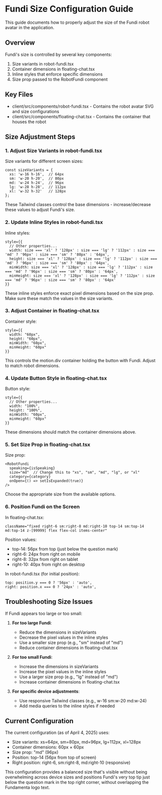 # Fundi Size Configuration Guide

This guide documents how to properly adjust the size of the Fundi robot avatar in the application.

## Overview

Fundi's size is controlled by several key components:

1. Size variants in robot-fundi.tsx
2. Container dimensions in floating-chat.tsx
3. Inline styles that enforce specific dimensions
4. Size prop passed to the RobotFundi component

## Key Files

- client/src/components/robot-fundi.tsx - Contains the robot avatar SVG and size configurations
- client/src/components/floating-chat.tsx - Contains the container that houses the robot

## Size Adjustment Steps

### 1. Adjust Size Variants in robot-fundi.tsx

Size variants for different screen sizes:
```
const sizeVariants = {
  xs: 'w-16 h-16',  // 64px
  sm: 'w-20 h-20',  // 80px
  md: 'w-24 h-24',  // 96px
  lg: 'w-28 h-28',  // 112px
  xl: 'w-32 h-32'   // 128px
};
```

These Tailwind classes control the base dimensions - increase/decrease these values to adjust Fundi's size.

### 2. Update Inline Styles in robot-fundi.tsx

Inline styles:
```
style={{
  // Other properties...
  width: size === 'xl' ? '128px' : size === 'lg' ? '112px' : size === 'md' ? '96px' : size === 'sm' ? '80px' : '64px',
  height: size === 'xl' ? '128px' : size === 'lg' ? '112px' : size === 'md' ? '96px' : size === 'sm' ? '80px' : '64px',
  minWidth: size === 'xl' ? '128px' : size === 'lg' ? '112px' : size === 'md' ? '96px' : size === 'sm' ? '80px' : '64px',
  minHeight: size === 'xl' ? '128px' : size === 'lg' ? '112px' : size === 'md' ? '96px' : size === 'sm' ? '80px' : '64px'
}}
```

These inline styles enforce exact pixel dimensions based on the size prop. Make sure these match the values in the size variants.

### 3. Adjust Container in floating-chat.tsx

Container style:
```
style={{
  width: "60px",
  height: "60px",
  minWidth: "60px", 
  minHeight: "60px"
}}
```

This controls the motion.div container holding the button with Fundi. Adjust to match robot dimensions.

### 4. Update Button Style in floating-chat.tsx

Button style:
```
style={{
  // Other properties...
  width: "100%",
  height: "100%",
  minWidth: "60px", 
  minHeight: "60px"
}}
```

These dimensions should match the container dimensions above.

### 5. Set Size Prop in floating-chat.tsx

Size prop:
```
<RobotFundi
  speaking={isSpeaking}
  size="md"  // Change this to "xs", "sm", "md", "lg", or "xl"
  category={category}
  onOpen={() => setIsExpanded(true)}
/>
```

Choose the appropriate size from the available options.

### 6. Position Fundi on the Screen

In floating-chat.tsx:
```
className="fixed right-6 sm:right-8 md:right-10 top-14 sm:top-14 md:top-14 z-[99999] flex flex-col items-center"
```

Position values:
- top-14: 56px from top (just below the question mark)
- right-6: 24px from right on mobile
- right-8: 32px from right on tablet
- right-10: 40px from right on desktop

In robot-fundi.tsx (for initial position):
```
top: position.y === 0 ? '56px' : 'auto',
right: position.x === 0 ? '24px' : 'auto',
```

## Troubleshooting Size Issues

If Fundi appears too large or too small:

1. **For too large Fundi**:
   - Reduce the dimensions in sizeVariants 
   - Decrease the pixel values in the inline styles
   - Use a smaller size prop (e.g., "sm" instead of "md")
   - Reduce container dimensions in floating-chat.tsx

2. **For too small Fundi**:
   - Increase the dimensions in sizeVariants
   - Increase the pixel values in the inline styles
   - Use a larger size prop (e.g., "lg" instead of "md")
   - Increase container dimensions in floating-chat.tsx

3. **For specific device adjustments**:
   - Use responsive Tailwind classes (e.g., w-16 sm:w-20 md:w-24)
   - Add media queries to the inline styles if needed

## Current Configuration

The current configuration (as of April 4, 2025) uses:

- Size variants: xs=64px, sm=80px, md=96px, lg=112px, xl=128px
- Container dimensions: 60px × 60px
- Size prop: "md" (96px)
- Position: top-14 (56px from top of screen)
- Right position: right-6, sm:right-8, md:right-10 (responsive)

This configuration provides a balanced size that's visible without being overwhelming across device sizes and positions Fundi's very top tip just below the question mark in the top right corner, without overlapping the Fundamenta logo text.
